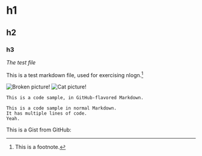 # h1
## h2
### h3
*The test file*

This is a test markdown file, used for exercising nlogn.[^1]

![Broken picture!](/img/broken.brokenjpg "A broken image")
![Cat picture!](/img/cat.jpg "A cat pic")

```
This is a code sample, in GitHub-flavored Markdown.
```

    This is a code sample in normal Markdown.
    It has multiple lines of code.
    Yeah.

This is a Gist from GitHub:

<script src="https://gist.github.com/nickpascucci/62d28a8181aa8a427357.js"></script>


[^1]: This is a footnote.
